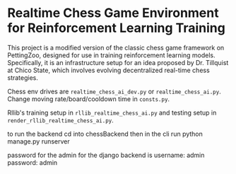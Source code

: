 # Realtime Chess Game Environment for Reinforcement Learning Training

This project is a modified version of the classic chess game framework on PettingZoo, designed for use in training reinforcement learning models. Specifically, it is an infrastructure setup for an idea proposed by Dr. Tillquist at Chico State, which involves evolving decentralized real-time chess strategies.

Chess env drives are `realtime_chess_ai_dev.py` or `realtime_chess_ai.py`.  
Change moving rate/board/cooldown time in `consts.py`.

Rllib's training setup in `rllib_realtime_chess_ai.py` and testing setup in `render_rllib_realtime_chess_ai.py`.

to run the backend 
cd into chessBackend
then in the cli run python manage.py runserver


password for the admin for the django backend is 
username: admin 
password: admin  